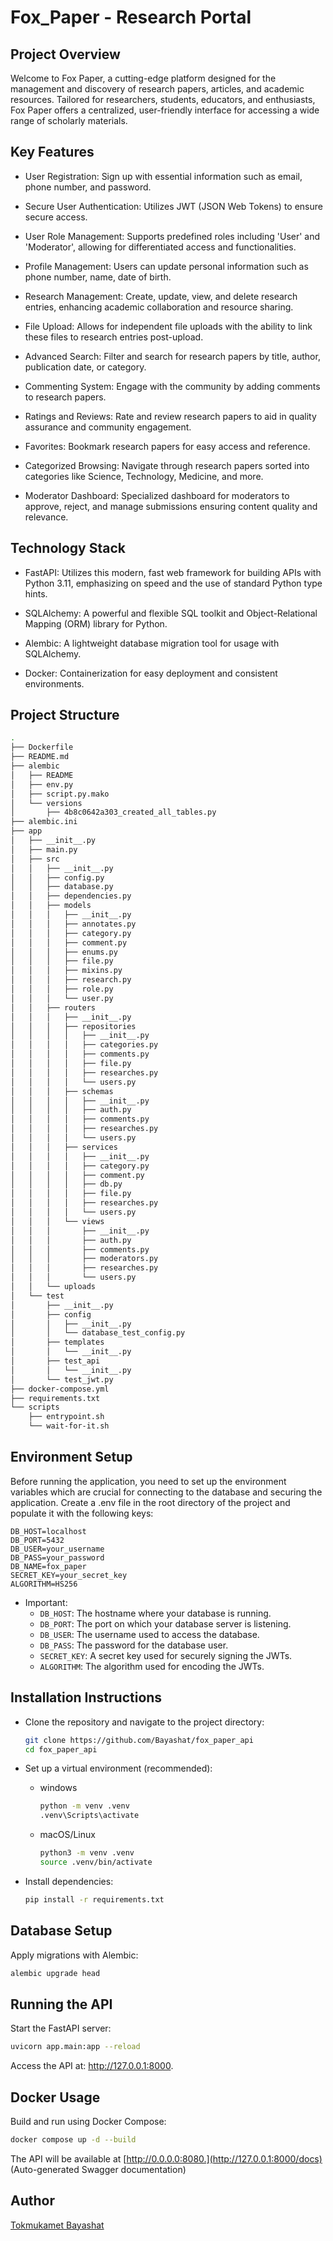 # Fox_Paper - Research Portal


## Project Overview
Welcome to Fox Paper, a cutting-edge platform designed for the management and discovery of research papers, articles, and academic resources. Tailored for researchers, students, educators, and enthusiasts, Fox Paper offers a centralized, user-friendly interface for accessing a wide range of scholarly materials.

## Key Features
* User Registration:  Sign up with essential information such as email, phone number, and password.

* Secure User Authentication: Utilizes JWT (JSON Web Tokens) to ensure secure access.

* User Role Management: Supports predefined roles including 'User' and 'Moderator', allowing for differentiated access and functionalities.

* Profile Management: Users can update personal information such as phone number, name, date of birth.

* Research Management: Create, update, view, and delete research entries, enhancing academic collaboration and resource sharing.

* File Upload: Allows for independent file uploads with the ability to link these files to research entries post-upload.

* Advanced Search: Filter and search for research papers by title, author, publication date, or category.

* Commenting System: Engage with the community by adding comments to research papers.

* Ratings and Reviews: Rate and review research papers to aid in quality assurance and community engagement.

* Favorites: Bookmark research papers for easy access and reference.

* Categorized Browsing: Navigate through research papers sorted into categories like Science, Technology, Medicine, and more.

* Moderator Dashboard: Specialized dashboard for moderators to approve, reject, and manage submissions ensuring content quality and relevance.

## Technology Stack
* FastAPI: Utilizes this modern, fast web framework for building APIs with Python 3.11, emphasizing on speed and the use of standard Python type hints.

* SQLAlchemy: A powerful and flexible SQL toolkit and Object-Relational Mapping (ORM) library for Python.

* Alembic: A lightweight database migration tool for usage with SQLAlchemy.

* Docker: Containerization for easy deployment and consistent environments.


## Project Structure
```bash
.
├── Dockerfile
├── README.md
├── alembic
│   ├── README
│   ├── env.py
│   ├── script.py.mako
│   └── versions
│       ├── 4b8c0642a303_created_all_tables.py
├── alembic.ini
├── app
│   ├── __init__.py
│   ├── main.py
│   ├── src
│   │   ├── __init__.py
│   │   ├── config.py
│   │   ├── database.py
│   │   ├── dependencies.py
│   │   ├── models
│   │   │   ├── __init__.py
│   │   │   ├── annotates.py
│   │   │   ├── category.py
│   │   │   ├── comment.py
│   │   │   ├── enums.py
│   │   │   ├── file.py
│   │   │   ├── mixins.py
│   │   │   ├── research.py
│   │   │   ├── role.py
│   │   │   └── user.py
│   │   ├── routers
│   │   │   ├── __init__.py
│   │   │   ├── repositories
│   │   │   │   ├── __init__.py
│   │   │   │   ├── categories.py
│   │   │   │   ├── comments.py
│   │   │   │   ├── file.py
│   │   │   │   ├── researches.py
│   │   │   │   └── users.py
│   │   │   ├── schemas
│   │   │   │   ├── __init__.py
│   │   │   │   ├── auth.py
│   │   │   │   ├── comments.py
│   │   │   │   ├── researches.py
│   │   │   │   └── users.py
│   │   │   ├── services
│   │   │   │   ├── __init__.py
│   │   │   │   ├── category.py
│   │   │   │   ├── comment.py
│   │   │   │   ├── db.py
│   │   │   │   ├── file.py
│   │   │   │   ├── researches.py
│   │   │   │   └── users.py
│   │   │   └── views
│   │   │       ├── __init__.py
│   │   │       ├── auth.py
│   │   │       ├── comments.py
│   │   │       ├── moderators.py
│   │   │       ├── researches.py
│   │   │       └── users.py
│   │   └── uploads
│   └── test
│       ├── __init__.py
│       ├── config
│       │   ├── __init__.py
│       │   └── database_test_config.py
│       ├── templates
│       │   └── __init__.py
│       ├── test_api
│       │   └── __init__.py
│       └── test_jwt.py
├── docker-compose.yml
├── requirements.txt
└── scripts
    ├── entrypoint.sh
    └── wait-for-it.sh
```

## Environment Setup
Before running the application, you need to set up the environment variables which are crucial for connecting to the database and securing the application. Create a .env file in the root directory of the project and populate it with the following keys:

```plaintext
DB_HOST=localhost
DB_PORT=5432
DB_USER=your_username
DB_PASS=your_password
DB_NAME=fox_paper
SECRET_KEY=your_secret_key
ALGORITHM=HS256
```
* Important:
    - `DB_HOST`: The hostname where your database is running.
    - `DB_PORT`: The port on which your database server is listening.
    - `DB_USER`: The username used to access the database.
    - `DB_PASS`: The password for the database user.
    - `SECRET_KEY`: A secret key used for securely signing the JWTs.
    - `ALGORITHM`: The algorithm used for encoding the JWTs.

## Installation Instructions

* Clone the repository and navigate to the project directory:
    ```bash
    git clone https://github.com/Bayashat/fox_paper_api
    cd fox_paper_api
    ```

* Set up a virtual environment (recommended):
    - windows
        ```bash
        python -m venv .venv
        .venv\Scripts\activate
        ```
    - macOS/Linux
        ```bash
        python3 -m venv .venv
        source .venv/bin/activate
        ```

* Install dependencies:
    ```bash
    pip install -r requirements.txt
    ```

## Database Setup
Apply migrations with Alembic:

```bash
alembic upgrade head
```

## Running the API

Start the FastAPI server:

```bash
uvicorn app.main:app --reload
```
Access the API at: http://127.0.0.1:8000.

## Docker Usage

Build and run using Docker Compose:

```bash
docker compose up -d --build
```
The API will be available at [http://0.0.0.0:8080.](http://127.0.0.1:8000/docs) (Auto-generated Swagger documentation)

## Author
[Tokmukamet Bayashat](https://t.me/bayashat)
